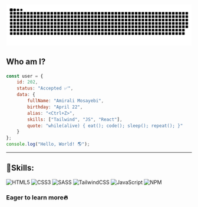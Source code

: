 <img src="https://raw.githubusercontent.com/platane/platane/output/github-contribution-grid-snake-dark.svg">

<h2>Who am I?</h2> 

```javascript
const user = {
    id: 202,
    status: "Accepted ✅",
    data: {
        fullName: "Amirali Mosayebi",
        birthday: "April 22",
        alias: "<Ctrl+Z>",
        skills: ["Tailwind", "JS", "React"],
        quote: "while(alive) { eat(); code(); sleep(); repeat(); }"
    }
};
console.log("Hello, World! 🌎");
```
-----

<h2>💪Skills:</h2>

![HTML5](https://img.shields.io/badge/html5-%23E34F26.svg?style=for-the-badge&logo=html5&logoColor=white)
![CSS3](https://img.shields.io/badge/css3-%231572B6.svg?style=for-the-badge&logo=css3&logoColor=white)
![SASS](https://img.shields.io/badge/SASS-hotpink.svg?style=for-the-badge&logo=SASS&logoColor=white)
![TailwindCSS](https://img.shields.io/badge/tailwindcss-%2338B2AC.svg?style=for-the-badge&logo=tailwind-css&logoColor=white)
![JavaScript](https://img.shields.io/badge/javascript-%23323330.svg?style=for-the-badge&logo=javascript&logoColor=%23F7DF1E)
![NPM](https://img.shields.io/badge/NPM-%23CB3837.svg?style=for-the-badge&logo=npm&logoColor=white)

<h3>Eager to learn more🔥</h3>






